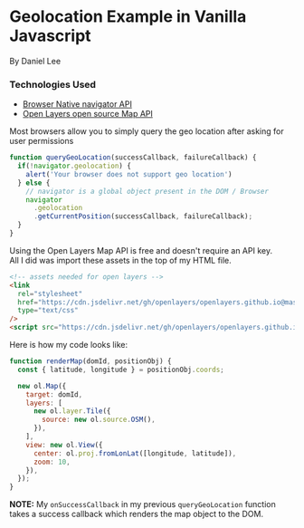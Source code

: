 
# Geolocation Example in Vanilla Javascript

By Daniel Lee

### Technologies Used

*   [Browser Native navigator API](https://developer.mozilla.org/en-US/docs/Web/API/Geolocation_API)
*   [Open Layers open source Map API](https://openlayers.org/en/latest/doc/quickstart.html)

Most browsers allow you to simply query the geo location after asking for user permissions

```js
function queryGeoLocation(successCallback, failureCallback) {
  if(!navigator.geolocation) {
    alert('Your browser does not support geo location')
  } else {
    // navigator is a global object present in the DOM / Browser
    navigator
      .geolocation
      .getCurrentPosition(successCallback, failureCallback);
  }
}
```

Using the Open Layers Map API is free and doesn't require an API key.  
All I did was import these assets in the top of my HTML file.

```html
<!-- assets needed for open layers -->
<link
  rel="stylesheet"
  href="https://cdn.jsdelivr.net/gh/openlayers/openlayers.github.io@master/en/v6.4.3/css/ol.css"
  type="text/css"
/>
<script src="https://cdn.jsdelivr.net/gh/openlayers/openlayers.github.io@master/en/v6.4.3/build/ol.js">
```


Here is how my code looks like:

```js
function renderMap(domId, positionObj) {
  const { latitude, longitude } = positionObj.coords;

  new ol.Map({
    target: domId,
    layers: [
      new ol.layer.Tile({
        source: new ol.source.OSM(),
      }),
    ],
    view: new ol.View({
      center: ol.proj.fromLonLat([longitude, latitude]),
      zoom: 10,
    }),
  });
}
```

**NOTE:** My `onSuccessCallback` in my previous `queryGeoLocation` function takes a success callback which renders the map object to the DOM.

